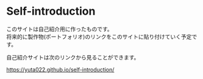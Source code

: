 # Self-introduction
  このサイトは自己紹介用に作ったものです。  
  将来的に製作物(ポートフォリオ)のリンクをこのサイトに貼り付けていく予定です。    
    
  自己紹介サイトは次のリンクから見ることができます。  
  
  
  <https://yuta022.github.io/self-introduction/>